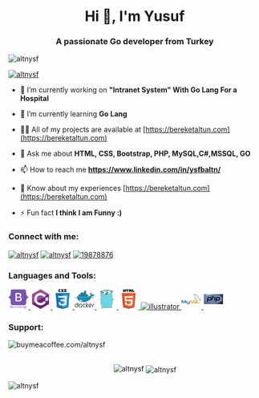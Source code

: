 <!-- [![MasterHead](https://cdn.dribbble.com/users/1162077/screenshots/3848914/programmer.gif)] -->

<h1 align="center">Hi 👋, I'm Yusuf</h1>
<h3 align="center">A passionate Go developer from Turkey</h3>
<!--img align="center" alt="coding" width="400" src="https://cdn.dribbble.com/users/1162077/screenshots/3848914/programmer.gif"-->

<p align="left"> <img src="https://komarev.com/ghpvc/?username=altnysf&label=Profile%20views&color=0e75b6&style=flat" alt="altnysf" /> </p>

<p align="left"> <a href="https://github.com/ryo-ma/github-profile-trophy"><img src="https://github-profile-trophy.vercel.app/?username=altnysf" alt="altnysf" /></a> </p>

- 🔭 I’m currently working on **"Intranet System" With Go Lang For a Hospital**

- 🌱 I’m currently learning **Go Lang**

- 👨‍💻 All of my projects are available at [https://bereketaltun.com](https://bereketaltun.com)

- 💬 Ask me about **HTML, CSS, Bootstrap, PHP, MySQL,C#,MSSQL, GO**

- 📫 How to reach me **https://www.linkedin.com/in/ysfbaltn/**

- 📄 Know about my experiences [https://bereketaltun.com](https://bereketaltun.com)

- ⚡ Fun fact **I think I am Funny :)**

<h3 align="left">Connect with me:</h3>
<p align="left">
<a href="https://dev.to/altnysf" target="blank"><img align="center" src="https://raw.githubusercontent.com/rahuldkjain/github-profile-readme-generator/master/src/images/icons/Social/devto.svg" alt="altnysf" height="30" width="40" /></a>
<a href="https://linkedin.com/in/altnysf" target="blank"><img align="center" src="https://raw.githubusercontent.com/rahuldkjain/github-profile-readme-generator/master/src/images/icons/Social/linked-in-alt.svg" alt="altnysf" height="30" width="40" /></a>
<a href="https://stackoverflow.com/users/19878876" target="blank"><img align="center" src="https://raw.githubusercontent.com/rahuldkjain/github-profile-readme-generator/master/src/images/icons/Social/stack-overflow.svg" alt="19878876" height="30" width="40" /></a>
</p>

<h3 align="left">Languages and Tools:</h3>
<p align="left"> <a href="https://getbootstrap.com" target="_blank" rel="noreferrer"> <img src="https://raw.githubusercontent.com/devicons/devicon/master/icons/bootstrap/bootstrap-plain-wordmark.svg" alt="bootstrap" width="40" height="40"/> </a> <a href="https://www.w3schools.com/cs/" target="_blank" rel="noreferrer"> <img src="https://raw.githubusercontent.com/devicons/devicon/master/icons/csharp/csharp-original.svg" alt="csharp" width="40" height="40"/> </a> <a href="https://www.w3schools.com/css/" target="_blank" rel="noreferrer"> <img src="https://raw.githubusercontent.com/devicons/devicon/master/icons/css3/css3-original-wordmark.svg" alt="css3" width="40" height="40"/> </a> <a href="https://www.docker.com/" target="_blank" rel="noreferrer"> <img src="https://raw.githubusercontent.com/devicons/devicon/master/icons/docker/docker-original-wordmark.svg" alt="docker" width="40" height="40"/> </a> <a href="https://golang.org" target="_blank" rel="noreferrer"> <img src="https://raw.githubusercontent.com/devicons/devicon/master/icons/go/go-original.svg" alt="go" width="40" height="40"/> </a> <a href="https://www.w3.org/html/" target="_blank" rel="noreferrer"> <img src="https://raw.githubusercontent.com/devicons/devicon/master/icons/html5/html5-original-wordmark.svg" alt="html5" width="40" height="40"/> </a> <a href="https://www.adobe.com/in/products/illustrator.html" target="_blank" rel="noreferrer"> <img src="https://www.vectorlogo.zone/logos/adobe_illustrator/adobe_illustrator-icon.svg" alt="illustrator" width="40" height="40"/> </a> <a href="https://www.mysql.com/" target="_blank" rel="noreferrer"> <img src="https://raw.githubusercontent.com/devicons/devicon/master/icons/mysql/mysql-original-wordmark.svg" alt="mysql" width="40" height="40"/> </a> <a href="https://www.php.net" target="_blank" rel="noreferrer"> <img src="https://raw.githubusercontent.com/devicons/devicon/master/icons/php/php-original.svg" alt="php" width="40" height="40"/> </a> </p>

<h3 align="left">Support:</h3>
<p><a href="https://www.buymeacoffee.com/ buymeacoffee.com/altnysf "> <img align="left" src="https://cdn.buymeacoffee.com/buttons/v2/default-yellow.png" height="50" width="210" alt=" buymeacoffee.com/altnysf " /></a></p><br><br>

<p><img align="left" src="https://github-readme-stats.vercel.app/api/top-langs?username=altnysf&show_icons=true&locale=en&layout=compact" alt="altnysf" /></p>

<p>&nbsp;<img align="center" src="https://github-readme-stats.vercel.app/api?username=altnysf&show_icons=true&locale=en" alt="altnysf" /></p>

<p><img align="center" src="https://github-readme-streak-stats.herokuapp.com/?user=altnysf&" alt="altnysf" /></p>
